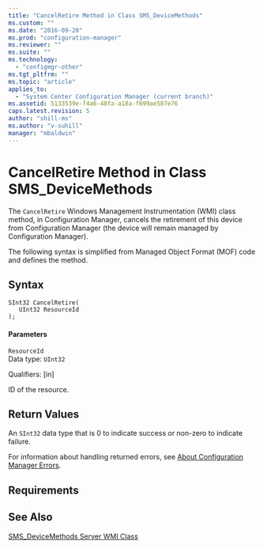 ```yaml
---
title: "CancelRetire Method in Class SMS_DeviceMethods"
ms.custom: ""
ms.date: "2016-09-20"
ms.prod: "configuration-manager"
ms.reviewer: ""
ms.suite: ""
ms.technology: 
  - "configmgr-other"
ms.tgt_pltfrm: ""
ms.topic: "article"
applies_to: 
  - "System Center Configuration Manager (current branch)"
ms.assetid: 5133539e-f4a6-48fa-a18a-f699ae587e76
caps.latest.revision: 5
author: "shill-ms"
ms.author: "v-suhill"
manager: "mbaldwin"
---
```

# CancelRetire Method in Class SMS_DeviceMethods
The `CancelRetire` Windows Management Instrumentation (WMI) class method, in Configuration Manager, cancels the retirement of this device from Configuration Manager (the device will remain managed by Configuration Manager).  
  
 The following syntax is simplified from Managed Object Format (MOF) code and defines the method.  
  
## Syntax  
  
```  
SInt32 CancelRetire(  
   UInt32 ResourceId  
);  
```  
  
#### Parameters  
 `ResourceId`  
 Data type: `UInt32`  
  
 Qualifiers: [in]  
  
 ID of the resource.  
  
## Return Values  
 An `SInt32` data type that is 0 to indicate success or non-zero to indicate failure.  
  
 For information about handling returned errors, see [About Configuration Manager Errors](../../../develop/core/understand/about-configuration-manager-errors.md).  
  
## Requirements  
  
## See Also  
 [SMS_DeviceMethods Server WMI Class](../../../develop/reference/mdm/sms_devicemethods-server-wmi-class.md)